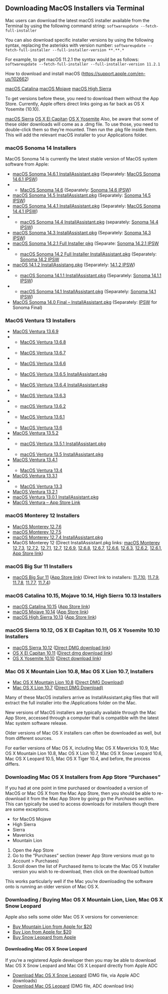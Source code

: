 ## Downloading MacOS Installers via Terminal

Mac users can download the latest macOS installer available from the Terminal by using the following command string:
`softwareupdate --fetch-full-installer`

You can also download specific installer versions by using the following syntax, replacing the asterisks with version number:
`softwareupdate --fetch-full-installer --full-installer-version **.**.*`

For example, to get macOS 11.2.1 the syntax would be as follows:
`softwareupdate --fetch-full-installer --full-installer-version 11.2.1`


How to download and install macOS
(https://support.apple.com/en-us/102662)

[macOS Catalina](https://apps.apple.com/sg/app/macos-catalina/id1466841314?mt=12)
[macOS Mojave](https://apps.apple.com/gb/app/macos-mojave/id1398502828?mt=12)
[macOS High Sierra](https://apps.apple.com/us/app/macos-high-sierra/id1246284741?ls=1&mt=12)

To get versions before these, you need to download them without the App Store. Currently, Apple offers direct links going as far back as OS X Yosemite (10.10). 

[macOS Sierra](http://updates-http.cdn-apple.com/2019/cert/061-39476-20191023-48f365f4-0015-4c41-9f44-39d3d2aca067/InstallOS.dmg)
[OS X El Capitan](http://updates-http.cdn-apple.com/2019/cert/061-41424-20191024-218af9ec-cf50-4516-9011-228c78eda3d2/InstallMacOSX.dmg)
[OS X Yosemite](http://updates-http.cdn-apple.com/2019/cert/061-41343-20191023-02465f92-3ab5-4c92-bfe2-b725447a070d/InstallMacOSX.dmg)
Also, be aware that some of these older downloads will come as a .dmg file. To use those, you need to double-click them so they’re mounted. Then run the .pkg file inside them. This will add the relevant macOS installer to your Applications folder.



### macOS Sonoma 14 Installers

MacOS Sonoma 14 is currently the latest stable version of MacOS system software from Apple:

- [macOS Sonoma 14.6.1 InstallAssistant.pkg](https://swcdn.apple.com/content/downloads/30/63/062-58676-A_ECWQ492BNE/hrlydsxfk837el7k95venauqmn8ruizw3e/InstallAssistant.pkg) (Separately: [MacOS Sonoma 14.6.1 IPSW](https://updates.cdn-apple.com/2024SummerFCS/fullrestores/062-52859/932E0A8F-6644-4759-82DA-F8FA8DEA806A/UniversalMac_14.6.1_23G93_Restore.ipsw))
- - [MacOS Sonoma 14.6](https://swcdn.apple.com/content/downloads/00/11/052-69919-A_USBF3SRH1R/doynj295laqw3fo9i3fmhlljb0prsmzw0y/InstallAssistant.pkg) (Separately: [Sonoma 14.6 IPSW](https://updates.cdn-apple.com/2024SummerFCS/fullrestores/052-69922/F5DA2B64-25EB-4370-9E89-FA5689859796/UniversalMac_14.6_23G80_Restore.ipsw))
- [macOS Sonoma 14.5 InstallAssistant.pkg](https://swcdn.apple.com/content/downloads/32/06/062-01946-A_0PEP7JHIWA/1pfs4xh22555dj51fkep7w06s4eiezh21p/InstallAssistant.pkg) (Separately: [Sonoma 14.5 IPSW](https://updates.cdn-apple.com/2024SpringFCS/fullrestores/062-01897/C874907B-9F82-4109-87EB-6B3C9BF1507D/UniversalMac_14.5_23F79_Restore.ipsw))
- [macOS Sonoma 14.4.1 InstallAssistant.pkg](https://swcdn.apple.com/content/downloads/04/13/052-77516-A_4P7VY083DT/83qy3989rsnylxagdmim3owwjdtc33zfe4/InstallAssistant.pkg) (Separately: [MacOS Sonoma 14.4.1 IPSW](https://updates.cdn-apple.com/2024WinterFCS/fullrestores/052-77579/4569734E-120C-4F31-AD08-FC1FF825D059/UniversalMac_14.4.1_23E224_Restore.ipsw))
- - [macOS Sonoma 14.4 InstallAssistant.pkg](https://swcdn.apple.com/content/downloads/47/20/052-62010-A_IGTQLDJJXD/vu00gjm2kgj82xrpy4z05zgy1hm2e7in1x/InstallAssistant.pkg) (separately: [Sonoma 14.4 IPSW](https://updates.cdn-apple.com/2024WinterFCS/fullrestores/052-61990/47F0DD06-1106-4F2E-9CD6-AE6B361A0EC6/UniversalMac_14.4_23E214_Restore.ipsw))
- [macOS Sonoma 14.3 InstallAssistant.pkg](https://swcdn.apple.com/content/downloads/62/31/042-78233-A_YIMC5ZQM8T/yj7iay56cmvc2cux0qm55lfweb2u90euyo/InstallAssistant.pkg) (Separately: [Sonoma 14.3 IPSW](https://updates.cdn-apple.com/2024WinterFCS/fullrestores/042-78241/B45074EB-2891-4C05-BCA4-7463F3AC0982/UniversalMac_14.3_23D56_Restore.ipsw))
- [macOS Sonoma 14.2.1 Full Installer pkg](https://swcdn.apple.com/content/downloads/39/23/052-23678-A_2JAGYPGKOM/fq683g64jk3tshaz6rhwhgnlzkzhs1zuae/InstallAssistant.pkg) (Separate: [Sonoma 14.2.1 IPSW](https://updates.cdn-apple.com/2023FallFCS/fullrestores/052-22662/ECE59A41-DACC-4CA5-AB23-FDED1A4567DE/UniversalMac_14.2.1_23C71_Restore.ipsw)
- - [macOS Sonoma 14.2 Full Installer InstallAssistant.pkg](https://swcdn.apple.com/content/downloads/06/08/052-15153-A_5BOHEN3J7Q/rwngifv0u210b0ch36rb5cqp797ys9qbul/InstallAssistant.pkg) (Separately: [Sonoma 14.2 IPSW](https://updates.cdn-apple.com/2023FallFCS/fullrestores/052-15117/DC2EE605-ABF3-41AE-9652-D137A8AA5907/UniversalMac_14.2_23C64_Restore.ipsw)
- [macOS 14.1.2 InstallAssistang.pkg](https://swcdn.apple.com/content/downloads/24/37/052-09398-A_DIKZGBNOM0/y4rz9dued01dtyl65nxqgd08wj2ar5cr6v/InstallAssistant.pkg) (Separately: [14.1.2 IPSW](https://updates.cdn-apple.com/2023FallFCS/fullrestores/052-09443/E8752548-0B80-480C-9FB4-67246672C1B5/UniversalMac_14.1.2_23B92_Restore.ipsw))
- - [macOS Sonoma 14.1.1 InstallAssistant.pkg](http://swcdn.apple.com/content/downloads/60/20/042-89627-A_RWU23DC18G/pbu61ypeudiyidrdq5mpbj0yqmtxcqyjkd/InstallAssistant.pkg) (Separately: [Sonoma 14.1.1 IPSW](https://updates.cdn-apple.com/2023FallFCS/fullrestores/042-89681/55BD14DB-5535-4203-9359-E2C070E43FBE/UniversalMac_14.1.1_23B81_Restore.ipsw))
- - [macOS Sonoma 14.1 InstallAssistant.pkg](https://swcdn.apple.com/content/downloads/39/32/042-86434-A_HKAQU4T2OA/y8aibplm2qgy1ce8ux8fxy1efgsbvprgp2/InstallAssistant.pkg) (Separately: [Sonoma 14.1 IPSW](https://updates.cdn-apple.com/2023FallFCS/fullrestores/042-86430/DBE44960-58A6-4715-948B-D64F33F769BD/UniversalMac_14.1_23B74_Restore.ipsw))
- [MacOS Sonoma 14.0 Final – InstallAssistant.pkg](https://swcdn.apple.com/content/downloads/26/09/042-58988-A_114Q05ZS90/yudaal746aeavnzu5qdhk26uhlphm3r79u/InstallAssistant.pkg) (Separately: [IPSW](https://updates.cdn-apple.com/2023FallFCS/fullrestores/042-54934/0E101AD6-3117-4B63-9BF1-143B6DB9270A/UniversalMac_14.0_23A344_Restore.ipsw) for Sonoma Final)


### MacOS Ventura 13 Installers

- [MacOS Ventura 13.6.9](https://swcdn.apple.com/content/downloads/23/21/062-53088-A_SXVN6EY7CJ/96ie8x4gai9mlggf0o39r2hsfnqr4jgesv/InstallAssistant.pkg)
- - [MacOS Ventura 13.6.8](https://swcdn.apple.com/content/downloads/28/04/062-39980-A_E2QPJBGQ4F/bg46pvbieyqap91k8idx3anrem2ip80bcq/InstallAssistant.pkg)
- - [MacOS Ventura 13.6.7](https://swcdn.apple.com/content/downloads/46/31/052-96247-A_MLN9N00Y8W/dmml3up52hrsb01krjtczmdhexiruv1b5m/InstallAssistant.pkg)
- - [MacOS Ventura 13.6.6](https://swcdn.apple.com/content/downloads/39/23/052-64249-A_9F709WX21B/y8u836xffflrewihfvnacmy3p4v8rm3w57/InstallAssistant.pkg)
- - [MacOS Ventura 13.6.5 InstallAssistant.pkg](https://swcdn.apple.com/content/downloads/47/20/052-62010-A_IGTQLDJJXD/vu00gjm2kgj82xrpy4z05zgy1hm2e7in1x/InstallAssistant.pkg)
- - [MacOS Ventura 13.6.4 InstallAssistant.pkg](https://swcdn.apple.com/content/downloads/07/61/052-14644-A_IIVDKGU43X/y154jpzssylcv23nftb0f8jiyn10n7v226/InstallAssistant.pkg)
- - [MacOS Ventura 13.6.3](https://swcdn.apple.com/content/downloads/32/13/052-33049-A_UX3Z28TPLL/702vi772ckrytq1r67eli9zrgsu8jxxoqw/InstallAssistant.pkg)
- - [macOS Ventura 13.6.2](https://swcdn.apple.com/content/downloads/00/25/042-95459-A_I40VT0W5FS/dvaac3ju5xee045eyi3ikm3h2nknm930is/InstallAssistant.pkg)
- - [MacOS Ventura 13.6.1](https://swcdn.apple.com/content/downloads/14/43/042-82952-A_GEJ3YDGEVG/cxed0qvmvtdvuix3xskr6zz1o4nc8fwry0/InstallAssistant.pkg)
- - [MacOS Ventura 13.6](http://swcdn.apple.com/content/downloads/28/01/042-55926-A_7GZJNO2M4I/asqcyheggme9rflzb3z3pr6vbp0gxyk2eh/InstallAssistant.pkg)
- [MacOS Ventura 13.5.2](https://swcdn.apple.com/content/downloads/13/14/042-43677-A_H6GWAAJ2G9/6yl1pnz2f3m5sg2b4gpic7vz2i1s1n9n23/InstallAssistant.pkg)
- - [macOS Ventura 13.5.1 InstallAssistant.pkg](http://swcdn.apple.com/content/downloads/25/45/042-25643-A_KS23W0LI3U/f93qd41yyv7b4a4jmubqoiq89ldcpl6bbp/InstallAssistant.pkg)
- - [macOS Ventura 13.5 InstallAssistant.pkg](https://swcdn.apple.com/content/downloads/01/07/032-69593-A_15V577BH7O/fau3wbhcg9pmo81cgkb2qjp0gfbp1jxu26/InstallAssistant.pkg)
- [MacOS Ventura 13.4.1](https://swcdn.apple.com/content/downloads/36/06/042-01917-A_B57IOY75IU/oocuh8ap7y8l8vhu6ria5aqk7edd262orj/InstallAssistant.pkg)
- - [MacOS Ventura 13.4](https://swcdn.apple.com/content/downloads/63/49/032-84910-A_3SSTBN1HDA/h89vitwfbzt54jcbwpfwkmrn12smedicny/InstallAssistant.pkg)
- [MacOS Ventura 13.3.1](https://swcdn.apple.com/content/downloads/37/35/032-66588-A_P5QIYDIIZL/kkuzd39hnskjm12vimzblklo3drb3majbf/InstallAssistant.pkg)
- - [MacOS Ventura 13.3](https://swcdn.apple.com/content/downloads/37/35/032-66588-A_P5QIYDIIZL/kkuzd39hnskjm12vimzblklo3drb3majbf/InstallAssistant.pkg#)
- [MacOS Ventura 13.2.1](https://swcdn.apple.com/content/downloads/26/15/032-48342-A_OG2YEE7OSX/8sd3qpy79cimb7cjiy47cytps0gm7m0z5l/InstallAssistant.pkg)
- [macOS Ventura 13.0.1 InstallAssistant.pkg](https://swcdn.apple.com/content/downloads/45/03/012-93766-A_BKGVNEJYP3/ogzz9pg17x6lk7uvi0jgqjz843ncr7857a/InstallAssistant.pkg)
- [MacOS Ventura – App Store Link](https://apps.apple.com/us/app/macos-ventura/id1638787999?mt=12)

### macOS Monterey 12 Installers

- [MacOS Monterey 12.7.6](https://swcdn.apple.com/content/downloads/34/21/062-40406-A_GZQ27OUQER/ggclib72ow1omcvfexvp84bc9x5ei5tyqu/InstallAssistant.pkg)
- [macOS Monterey 12.7.5](https://swcdn.apple.com/content/downloads/02/18/052-96238-A_V534Q7DYXO/lj721dkb4wvu0l3ucuhqfjk7i5uwq1s8tz/InstallAssistant.pkg)
- [macOS Monterey 12.7.4 InstallAssistant.pkg](https://swcdn.apple.com/content/downloads/46/57/052-60131-A_KM2RH04C2D/9yzvba1uvpem2wuo95r459qno57qaizwf2/InstallAssistant.pkg)
- MacOS Monterey 12 (Direct InstallAssistant.pkg links: [macOS Monterey 12.7.3](https://swcdn.apple.com/content/downloads/53/08/052-33037-A_AKHX79ZA4S/z7yb5wdcrk453a3hi7c3hc9n6zzju9di7f/InstallAssistant.pkg), [12.7.2](https://swcdn.apple.com/content/downloads/50/04/052-14528-A_IPPECDAUDT/rhoymx9618x6bk4fe7zfijtdgd55t4y2lh/InstallAssistant.pkg), [12.7.1](https://swcdn.apple.com/content/downloads/45/36/042-82938-A_MYEQ3DT1O2/by641pp6vwoo8w5i75d4e5j3rq3qdf1xe7/InstallAssistant.pkg), [12.7](http://swcdn.apple.com/content/downloads/15/25/042-55586-A_3K88VDWWUI/sjuqtms3bl3dpjg6ii9i5bjkhihj59qxaj/InstallAssistant.pkg), [12.6.9](https://swcdn.apple.com/content/downloads/55/56/042-45268-A_42PLH0RIYS/jieun0fcrb2gnh3on9z9em9mvp63bkxk9k/InstallAssistant.pkg), [12.6.8](https://swcdn.apple.com/content/downloads/50/44/042-15015-A_XSTTRTW8H4/cu5mniyv6jsu0h806qoqt5qtlu6l7f46w6/InstallAssistant.pkg), [12.6.7](http://swcdn.apple.com/content/downloads/18/30/032-97690-A_RNQLC09SLR/rd7o4w50xrst3ofw3bhlbkjypi24eldqop/InstallAssistant.pkg), [12.6.6](https://swcdn.apple.com/content/downloads/52/15/032-82192-A_RBZQI1MZUL/hd4ydfjtjsy376z3y8ijtlijcob0qjqgwj/InstallAssistant.pkg), [12.6.3](https://swcdn.apple.com/content/downloads/17/14/032-33828-A_KX25OQBX8S/lz9yip4rmenyju8nkv4wpaqtdmvzfogkcb/InstallAssistant.pkg), [12.6.2](https://swcdn.apple.com/content/downloads/55/35/032-12843-A_35UCTHBNLI/z1twfbx3mhypq6g7ljtz52z6nsv0n7e4o5/InstallAssistant.pkg), [12.6.1](https://swcdn.apple.com/content/downloads/36/13/012-90254-A_BJQ1VMPD44/z225i7bzise31eo21e4kgfkafz7zq0q9tu/InstallAssistant.pkg), [App Store link](https://apps.apple.com/us/app/macos-monterey/id1576738294))

### macOS Big Sur 11 Installers

- [macOS Big Sur 11](https://support.apple.com/en-us/HT201475) ([App Store link](https://apps.apple.com/us/app/macos-big-sur/id1526878132?mt=12)) (Direct link to installers: [11.7.10](http://swcdn.apple.com/content/downloads/14/38/042-45246-A_NLFOFLCJFZ/jk992zbv98sdzz3rgc7mrccjl3l22ruk1c/InstallAssistant.pkg), [11.7.9](https://swcdn.apple.com/content/downloads/52/21/042-14707-A_2UU8KFUT6R/fm457iizu501ta77tsmm11x28qgj1bpfly/InstallAssistant.pkg), [11.7.8](https://swcdn.apple.com/content/downloads/36/17/032-96684-A_QB492M6Q9O/nhrd4zw4zjyv6gw5dz7f564giqpnp1ujot/InstallAssistant.pkg), [11.7.7](https://swcdn.apple.com/content/downloads/26/34/032-82176-A_8REZNXFIVG/emf4n3m7klcrjxsfxytps0km45fnjz5lgn/InstallAssistant.pkg), [11.7.4](https://swcdn.apple.com/content/downloads/26/54/032-50519-A_CXUH67MIZN/z1mbjod7nna0yhubto3a7pyq1gilhin6fw/InstallAssistant.pkg))

### macOS Catalina 10.15, Mojave 10.14, High Sierra 10.13 Installers

- [macOS Catalina 10.15](https://support.apple.com/kb/HT201475) ([App Store link](https://itunes.apple.com/us/app/macos-catalina/id1466841314?ls=1&amp;mt=12))
- [macOS Mojave 10.14](https://support.apple.com/kb/HT210190) ([App Store link](https://itunes.apple.com/us/app/macos-mojave/id1398502828?ls=1&amp;mt=12))
- [macOS High Sierra 10.13](https://support.apple.com/kb/HT208969) ([App Store link](https://itunes.apple.com/us/app/macos-high-sierra/id1246284741?ls=1&amp;mt=12))

### macOS Sierra 10.12, OS X El Capitan 10.11, OS X Yosemite 10.10 Installers

- [macOS Sierra 10.12](https://support.apple.com/kb/HT208202) ([Direct DMG download link](http://updates-http.cdn-apple.com/2019/cert/061-39476-20191023-48f365f4-0015-4c41-9f44-39d3d2aca067/InstallOS.dmg))
- [OS X El Capitan 10.11](https://support.apple.com/kb/HT206886) ([Direct dmg download link](http://updates-http.cdn-apple.com/2019/cert/061-41424-20191024-218af9ec-cf50-4516-9011-228c78eda3d2/InstallMacOSX.dmg))
- [OS X Yosemite 10.10](https://support.apple.com/kb/HT210717) ([Direct download link](http://updates-http.cdn-apple.com/2019/cert/061-41343-20191023-02465f92-3ab5-4c92-bfe2-b725447a070d/InstallMacOSX.dmg))

### Mac OS X Mountain Lion 10.8, Mac OS X Lion 10.7, Installers

- [Mac OS X Mountain Lion 10.8](https://support.apple.com/kb/DL2076?locale=en_US) ([Direct DMG Download](https://updates.cdn-apple.com/2021/macos/031-0627-20210614-90D11F33-1A65-42DD-BBEA-E1D9F43A6B3F/InstallMacOSX.dmg))
- [Mac OS X Lion 10.7](https://support.apple.com/kb/DL2077?locale=en_US) ([Direct DMG Download)](https://updates.cdn-apple.com/2021/macos/041-7683-20210614-E610947E-C7CE-46EB-8860-D26D71F0D3EA/InstallMacOSX.dmg)

Many of these MacOS installers arrive as InstallAssistant.pkg files that will extract the full installer into the /Applications folder on the Mac.

New versions of MacOS installers are typically available through the Mac App Store, accessed through a computer that is compatible with the latest Mac system software release.

Older versions of Mac OS X installers can often be downloaded as well, but from different sources.

For earlier versions of Mac OS X, including Mac OS X Mavericks 10.9, Mac OS X Mountain Lion 10.8, Mac OS X Lion 10.7, Mac OS X Snow Leopard 10.6, Mac OS X Leopard 10.5, Mac OS X Tiger 10.4, and before, the process differs.

### Downloading Mac OS X Installers from App Store “Purchases”

If you had at one point in time purchased or downloaded a version of MacOS or Mac OS X from the Mac App Store, then you should be able to re-download it from the Mac App Store by going go the *Purchases* section. This can typically be used to access downloads for installers though there are some exceptions.
- for MacOS Mojave
- High Sierra
- Sierra
- Mavericks
- Mountain Lion

1. Open the App Store
2. Go to the “Purchases” section (newer App Store versions must go to Account &gt; Purchases)
3. Scroll down the list of Purchased items to locate the Mac OS X Installer version you wish to re-download, then click on the download button

This works particularly well if the Mac you’re downloading the software onto is running an older version of Mac OS X.

### Downloading / Buying Mac OS X Mountain Lion, Lion, Mac OS X Snow Leopard

Apple also sells some older Mac OS X versions for convenience:
- [Buy Mountain Lion from Apple for $20](https://www.apple.com/shop/product/D6377Z/A/os-x-mountain-lion)
- [Buy Lion from Apple for $20](https://www.apple.com/shop/product/D6106Z/A/os-x-lion)
- [Buy Snow Leopard from Apple](https://www.apple.com/shop/product/MC573Z/A/mac-os-x-106-snow-leopard)

#### Downloading Mac OS X Snow Leopard

If you’re a registered Apple developer then you may be able to download Mac OS X Snow Leopard and Mac OS X Leopard directly from Apple ADC


- [Download Mac OS X Snow Leopard](http://adcdownload.apple.com/Mac_OS_X/mac_os_x_version_10.6_snow_leopard_build_10a432/mac_os_x_v10.6_build_10a432_user_dvd.dmg) (DMG file, via Apple ADC downloads)
- [Download Mac OS Leopard](http://adcdownload.apple.com/Mac_OS_X/mac_os_x_v10.5_leopard_9a581/leopard_9a581_userdvd.dmg) (DMG file, ADC download link)
